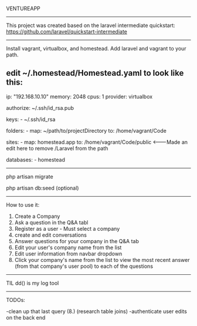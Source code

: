 VENTUREAPP

-------

This project was created based on the laravel intermediate quickstart: https://github.com/laravel/quickstart-intermediate

-------

Install vagrant, virtualbox, and homestead.  Add laravel and vagrant to your path.

edit ~/.homestead/Homestead.yaml to look like this:
  ---
  ip: "192.168.10.10"
  memory: 2048
  cpus: 1
  provider: virtualbox
  
  authorize: ~/.ssh/id_rsa.pub
  
  keys:
      - ~/.ssh/id_rsa
 
  folders:
      - map: ~/path/to/projectDirectory
        to: /home/vagrant/Code
  
  sites:
      - map: homestead.app
        to: /home/vagrant/Code/public  <---Made an edit here to remove /Laravel from the path
        
  databases:
      - homestead


-------

php artisan migrate

php artisan db:seed (optional)

-------
How to use it:

1. Create a Company
2. Ask a question in the Q&A tabl
3. Register as a user - Must select a company
4. create and edit conversations
5. Answer questions for your company in the Q&A tab
6. Edit your user's company name from the list
7. Edit user information from navbar dropdown
8. Click your company's name from the list to view the most 
recent answer (from that company's user pool) to each of the questions

-------

TIL dd() is my log tool

-------

TODOs:

-clean up that last query (8.) (research table joins)
-authenticate user edits on the back end








